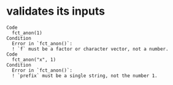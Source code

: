 # validates its inputs

    Code
      fct_anon(1)
    Condition
      Error in `fct_anon()`:
      ! `f` must be a factor or character vector, not a number.
    Code
      fct_anon("x", 1)
    Condition
      Error in `fct_anon()`:
      ! `prefix` must be a single string, not the number 1.

